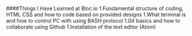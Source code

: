####Things I Have Learned at Bloc.io
1.Fundamental structure of coding, HTML CSS and how to code based on provided designs
1.What terminal is and how to control PC with using BASH protocol
1.Git basics and how to collaborate using Github
1.Installation of the text editor (Atom)
